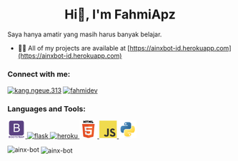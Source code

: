 <h1 align="center">Hi👋, I'm FahmiApz</h1>
<p>Saya hanya amatir yang masih harus banyak belajar.</p>

- 👨‍💻 All of my projects are available at [https://ainxbot-id.herokuapp.com](https://ainxbot-id.herokuapp.com)

<h3 align="left">Connect with me:</h3>
<p align="left">
<a href="https://fb.com/kang.ngeue.313" target="blank"><img align="center" src="https://raw.githubusercontent.com/rahuldkjain/github-profile-readme-generator/master/src/images/icons/Social/facebook.svg" alt="kang.ngeue.313" height="30" width="40" /></a>
<a href="https://youtube.com/channel/UCUO09r6yrKWPQc7K4kqbBiA" target="blank"><img align="center" src="https://raw.githubusercontent.com/rahuldkjain/github-profile-readme-generator/master/src/images/icons/Social/youtube.svg" alt="fahmidev" height="30" width="40" /></a>
</p>

<h3 align="left">Languages and Tools:</h3>
<p align="left"> <a href="https://getbootstrap.com" target="_blank" rel="noreferrer"> <img src="https://raw.githubusercontent.com/devicons/devicon/master/icons/bootstrap/bootstrap-plain-wordmark.svg" alt="bootstrap" width="40" height="40"/> </a> <a href="https://flask.palletsprojects.com/" target="_blank" rel="noreferrer"> <img src="https://www.vectorlogo.zone/logos/pocoo_flask/pocoo_flask-icon.svg" alt="flask" width="40" height="40"/> </a> <a href="https://heroku.com" target="_blank" rel="noreferrer"> <img src="https://www.vectorlogo.zone/logos/heroku/heroku-icon.svg" alt="heroku" width="40" height="40"/> </a> <a href="https://www.w3.org/html/" target="_blank" rel="noreferrer"> <img src="https://raw.githubusercontent.com/devicons/devicon/master/icons/html5/html5-original-wordmark.svg" alt="html5" width="40" height="40"/> </a> <a href="https://developer.mozilla.org/en-US/docs/Web/JavaScript" target="_blank" rel="noreferrer"> <img src="https://raw.githubusercontent.com/devicons/devicon/master/icons/javascript/javascript-original.svg" alt="javascript" width="40" height="40"/> </a> <a href="https://www.python.org" target="_blank" rel="noreferrer"> <img src="https://raw.githubusercontent.com/devicons/devicon/master/icons/python/python-original.svg" alt="python" width="40" height="40"/> </a> </p>

<p><img align="left" src="https://github-readme-stats.vercel.app/api/top-langs?username=ainx-bot&show_icons=true&locale=en&layout=compact" alt="ainx-bot" /></p>

<p>&nbsp;<img align="center" src="https://github-readme-stats.vercel.app/api?username=ainx-bot&show_icons=true&locale=en" alt="ainx-bot" /></p>
